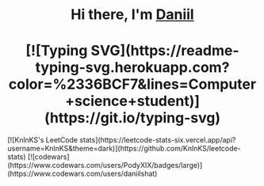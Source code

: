 <h1 align="center">Hi there, I'm <a href="https://daniilshat.ru/" target="_blank">Daniil</a> </h1>
<h1 align="center">[![Typing SVG](https://readme-typing-svg.herokuapp.com?color=%2336BCF7&lines=Computer+science+student)](https://git.io/typing-svg)</h1>
[![KnlnKS's LeetCode stats](https://leetcode-stats-six.vercel.app/api?username=KnlnKS&theme=dark)](https://github.com/KnlnKS/leetcode-stats)
[![codewars](https://www.codewars.com/users/PodyXIX/badges/large)](https://www.codewars.com/users/daniilshat)  

